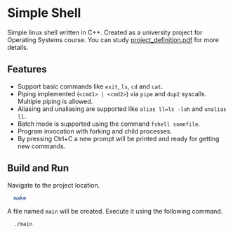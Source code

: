 # Simple Shell

Simple linux shell written in C++. Created as a university project for Operating Systems course. You can study [project_definition.pdf](https://github.com/sajjadroudi/linux-shell/blob/master/project_definition.pdf) for more details.


## Features

- Support basic commands like `exit`, `ls`, `cd` and `cat`.
- Piping implemented (`<cmd1> | <cmd2>`) via `pipe` and `dup2` syscalls. Multiple piping is allowed.
- Aliasing and unaliasing are supported like `alias ll=ls -lah` and `unalias ll`.
- Batch mode is supported using the command `fshell somefile`.
- Program invocation with forking and child processes.
- By pressing Ctrl+C a new prompt will be printed and ready for getting new commands.


## Build and Run

Navigate to the project location.

```bash
  make
```

A file named `main` will be created. Execute it using the following command.

```bash
  ./main
```

